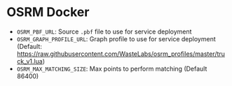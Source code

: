 # **OSRM Docker**

- `OSRM_PBF_URL`: Source `.pbf` file to use for service deployment
- `OSRM_GRAPH_PROFILE_URL`: Graph profile to use for service deployment (Default: https://raw.githubusercontent.com/WasteLabs/osrm_profiles/master/truck_v1.lua)
- `OSRM_MAX_MATCHING_SIZE`: Max points to perform matching (Default 86400)
